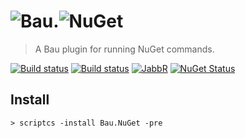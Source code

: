 # ![Bau](https://raw.githubusercontent.com/bau-build/bau/dev/assets/bau.128.png).![NuGet](https://www.nuget.org/Content/Logos/nugetlogo.png)

> A Bau plugin for running NuGet commands.

[![Build status](http://img.shields.io/appveyor/ci/bau-ci/bau-nuget.svg?style=flat-square)](https://ci.appveyor.com/project/bau-ci/bau-nuget/branch/dev) [![Build status](http://img.shields.io/travis/bau-build/bau-nuget.svg?style=flat-square)](https://travis-ci.org/bau-build/bau-nuget) [![JabbR](http://img.shields.io/badge/JabbR-bau-blue.svg?style=flat-square)](https://jabbr.net/#/rooms/bau) [![NuGet Status](http://img.shields.io/badge/NuGet-alpha-blue.svg?style=flat-square)](https://www.nuget.org/packages/Bau.NuGet/)

## Install

```batch
> scriptcs -install Bau.NuGet -pre
```
